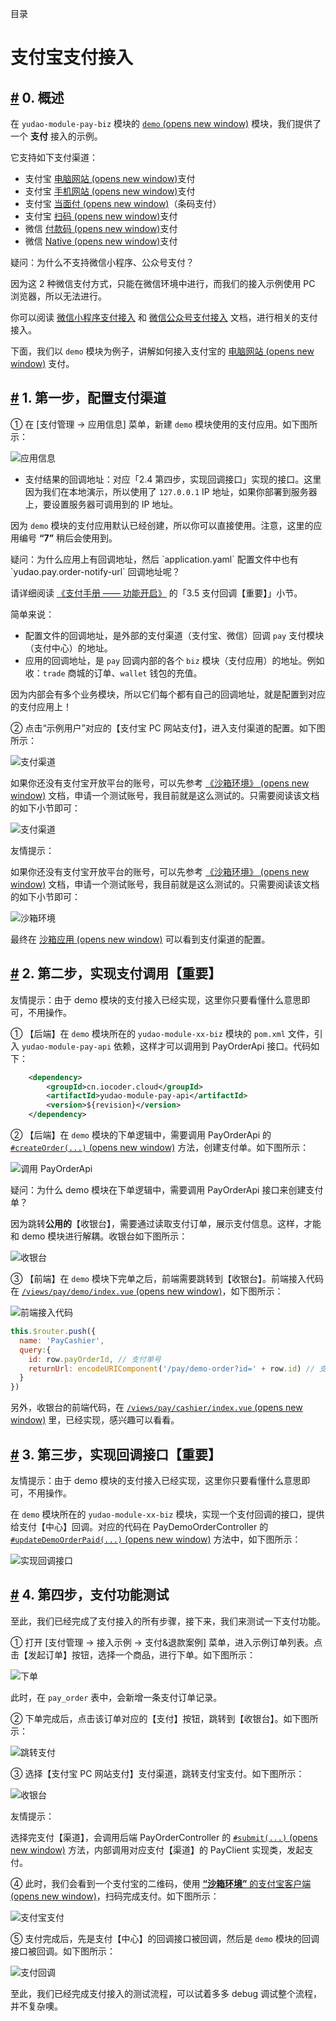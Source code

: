 目录

# 支付宝支付接入

## [#](#_0-概述) 0. 概述

在 `yudao-module-pay-biz` 模块的 [`demo` (opens new window)](https://github.com/YunaiV/yudao-cloud/tree/master/yudao-module-pay/yudao-module-pay-biz/src/main/java/cn/iocoder/yudao/module/pay/controller/admin/demo) 模块，我们提供了一个 **支付** 接入的示例。

它支持如下支付渠道：

*   支付宝 [电脑网站 (opens new window)](https://opendocs.alipay.com/open/270/105898)支付
*   支付宝 [手机网站 (opens new window)](https://opendocs.alipay.com/open/203/105288)支付
*   支付宝 [当面付 (opens new window)](https://opendocs.alipay.com/open/194/105072)（条码支付）
*   支付宝 [扫码 (opens new window)](https://opendocs.alipay.com/apis/02890k)支付
*   微信 [付款码 (opens new window)](https://pay.weixin.qq.com/static/product/product_intro.shtml?name=qrcode)支付
*   微信 [Native (opens new window)](https://pay.weixin.qq.com/static/product/product_intro.shtml?name=qrcode)支付

疑问：为什么不支持微信小程序、公众号支付？

因为这 2 种微信支付方式，只能在微信环境中进行，而我们的接入示例使用 PC 浏览器，所以无法进行。

你可以阅读 [微信小程序支付接入](/pay/wx-lite-pay-demo/) 和 [微信公众号支付接入](/pay/wx-pub-pay-demo/) 文档，进行相关的支付接入。

下面，我们以 `demo` 模块为例子，讲解如何接入支付宝的 [电脑网站 (opens new window)](https://opendocs.alipay.com/open/270/105898) 支付。

## [#](#_1-第一步-配置支付渠道) 1. 第一步，配置支付渠道

① 在 \[支付管理 -> 应用信息\] 菜单，新建 `demo` 模块使用的支付应用。如下图所示：

![应用信息](./static/应用信息.png)

*   支付结果的回调地址：对应「2.4 第四步，实现回调接口」实现的接口。这里因为我们在本地演示，所以使用了 `127.0.0.1` IP 地址，如果你部署到服务器上，要设置服务器可调用到的 IP 地址。

因为 `demo` 模块的支付应用默认已经创建，所以你可以直接使用。注意，这里的应用编号 **“7”** 稍后会使用到。

疑问：为什么应用上有回调地址，然后 \`application.yaml\` 配置文件中也有 \`yudao.pay.order-notify-url\` 回调地址呢？

请详细阅读 [《支付手册 —— 功能开启》](/pay/build) 的「3.5 支付回调【重要】」小节。

简单来说：

*   配置文件的回调地址，是外部的支付渠道（支付宝、微信）回调 `pay` 支付模块（支付中心）的地址。
*   应用的回调地址，是 `pay` 回调内部的各个 `biz` 模块（支付应用）的地址。例如收：`trade` 商城的订单、`wallet` 钱包的充值。

因为内部会有多个业务模块，所以它们每个都有自己的回调地址，就是配置到对应的支付应用上！

② 点击“示例用户”对应的【支付宝 PC 网站支付】，进入支付渠道的配置。如下图所示：

![支付渠道](./static/支付渠道.png)

如果你还没有支付宝开放平台的账号，可以先参考 [《沙箱环境》 (opens new window)](https://opendocs.alipay.com/common/02kkv7) 文档，申请一个测试账号，我目前就是这么测试的。只需要阅读该文档的如下小节即可：

![支付渠道](./static/支付渠道.png)

友情提示：

如果你还没有支付宝开放平台的账号，可以先参考 [《沙箱环境》 (opens new window)](https://opendocs.alipay.com/common/02kkv7) 文档，申请一个测试账号，我目前就是这么测试的。只需要阅读该文档的如下小节即可：

![沙箱环境](./static/沙箱环境.png)

最终在 [沙箱应用 (opens new window)](https://open.alipay.com/develop/sandbox/app) 可以看到支付渠道的配置。

## [#](#_2-第二步-实现支付调用【重要】) 2. 第二步，实现支付调用【重要】

友情提示：由于 demo 模块的支付接入已经实现，这里你只要看懂什么意思即可，不用操作。

① 【后端】在 `demo` 模块所在的 `yudao-module-xx-biz` 模块的 `pom.xml` 文件，引入 `yudao-module-pay-api` 依赖，这样才可以调用到 PayOrderApi 接口。代码如下：

```xml
    <dependency>
        <groupId>cn.iocoder.cloud</groupId>
        <artifactId>yudao-module-pay-api</artifactId>
        <version>${revision}</version>
    </dependency>

```

② 【后端】在 `demo` 模块的下单逻辑中，需要调用 PayOrderApi 的 [`#createOrder(...)` (opens new window)](https://github.com/YunaiV/yudao-cloud/blob/master/yudao-module-pay/yudao-module-pay-biz/src/main/java/cn/iocoder/yudao/module/pay/service/demo/PayDemoOrderServiceImpl.java#L91-L96) 方法，创建支付单。如下图所示：

![调用 PayOrderApi](./static/调用PayOrderApi.png)

疑问：为什么 demo 模块在下单逻辑中，需要调用 PayOrderApi 接口来创建支付单？

因为跳转**公用的**【收银台】，需要通过读取支付订单，展示支付信息。这样，才能和 demo 模块进行解耦。收银台如下图所示：

![收银台](./static/收银台-1.png)

③ 【前端】在 `demo` 模块下完单之后，前端需要跳转到【收银台】。前端接入代码在 [`/views/pay/demo/index.vue` (opens new window)](https://github.com/yudaocode/yudao-ui-admin-vue2/blob/master/src/views/pay/demo/index.vue#L193-L201)，如下图所示：

![前端接入代码](./static/前端接入代码.png)

```js
this.$router.push({
  name: 'PayCashier',
  query:{
    id: row.payOrderId, // 支付单号
    returnUrl: encodeURIComponent('/pay/demo-order?id=' + row.id) // 支付成功后，跳转的 URL
  }
})

```

另外，收银台的前端代码，在 [`/views/pay/cashier/index.vue` (opens new window)](https://github.com/yudaocode/yudao-ui-admin-vue2/blob/master/src/views/pay/cashier/index.vue) 里，已经实现，感兴趣可以看看。

## [#](#_3-第三步-实现回调接口【重要】) 3. 第三步，实现回调接口【重要】

友情提示：由于 demo 模块的支付接入已经实现，这里你只要看懂什么意思即可，不用操作。

在 `demo` 模块所在的 `yudao-module-xx-biz` 模块，实现一个支付回调的接口，提供给支付【中心】回调。对应的代码在 PayDemoOrderController 的 [`#updateDemoOrderPaid(...)` (opens new window)](https://github.com/YunaiV/yudao-cloud/blob/master/yudao-module-pay/yudao-module-pay-biz/src/main/java/cn/iocoder/yudao/module/pay/controller/admin/demo/PayDemoOrderController.java#L50-L58) 方法中，如下图所示：

![实现回调接口](./static/实现回调接口.png)

## [#](#_4-第四步-支付功能测试) 4. 第四步，支付功能测试

至此，我们已经完成了支付接入的所有步骤，接下来，我们来测试一下支付功能。

① 打开 \[支付管理 -> 接入示例 -> 支付&退款案例\] 菜单，进入示例订单列表。点击【发起订单】按钮，选择一个商品，进行下单。如下图所示：

![下单](./static/测试-下单.png)

此时，在 `pay_order` 表中，会新增一条支付订单记录。

② 下单完成后，点击该订单对应的【支付】按钮，跳转到【收银台】。如下图所示：

![跳转支付](./static/测试-跳转支付.png)

③ 选择【支付宝 PC 网站支付】支付渠道，跳转支付宝支付。如下图所示：

![收银台](./static/测试-收银台.png)

友情提示：

选择完支付【渠道】，会调用后端 PayOrderController 的 [`#submit(...)` (opens new window)](https://github.com/YunaiV/yudao-cloud/blob/master/yudao-module-pay/yudao-module-pay-biz/src/main/java/cn/iocoder/yudao/module/pay/controller/admin/order/PayOrderController.java#L70-L75) 方法，内部调用对应支付【渠道】的 PayClient 实现类，发起支付。

④ 此时，我们会看到一个支付宝的二维码，使用 [**“沙箱环境”** 的支付宝客户端 (opens new window)](https://opendocs.alipay.com/common/02kkv7#%E7%AC%AC%E4%BA%8C%E6%AD%A5%EF%BC%9A%E4%B8%8B%E8%BD%BD%E6%94%AF%E4%BB%98%E5%AE%9D%E5%AE%A2%E6%88%B7%E7%AB%AF)，扫码完成支付。如下图所示：

![支付宝支付](./static/测试-支付宝支付.png)

⑤ 支付完成后，先是支付【中心】的回调接口被回调，然后是 `demo` 模块的回调接口被回调。如下图所示：

![支付回调](./static/测试-支付回调.png)

至此，我们已经完成支付接入的测试流程，可以试着多多 debug 调试整个流程，并不复杂噢。